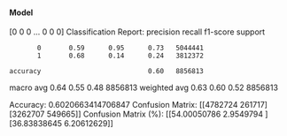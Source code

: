 #### Model
[0 0 0 ... 0 0 0]
Classification Report:
              precision    recall  f1-score   support

           0       0.59      0.95      0.73   5044441
           1       0.68      0.14      0.24   3812372

    accuracy                           0.60   8856813
   macro avg       0.64      0.55      0.48   8856813
weighted avg       0.63      0.60      0.52   8856813

Accuracy: 0.6020663414706847
Confusion Matrix:
[[4782724  261717]
 [3262707  549665]]
Confusion Matrix (%):
[[54.00050786  2.9549794 ]
 [36.83838645  6.20612629]]
